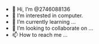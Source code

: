 - 👋 Hi, I’m @2746088136
- 👀 I’m interested in computer.
- 🌱 I’m currently learning ...
- 💞️ I’m looking to collaborate on ...
- 📫 How to reach me ...

<!---
2746088136/2746088136 is a ✨ special ✨ repository because its `README.md` (this file) appears on your GitHub profile.
You can click the Preview link to take a look at your changes.
--->
